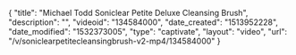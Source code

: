 {
    "title": "Michael Todd Soniclear Petite Deluxe Cleansing Brush",
    "description": "",
    "videoid": "134584000",
    "date_created": "1513952228",
    "date_modified": "1532373005",
    "type": "captivate",
    "layout": "video",
    "url": "\/v\/soniclearpetitecleansingbrush-v2-mp4\/134584000"
}